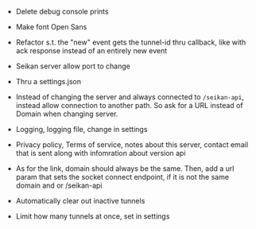 - Delete debug console prints
- Make font Open Sans

- Refactor s.t. the "new" event gets the tunnel-id thru callback, like with ack
  response instead of an entirely new event
- Seikan server allow port to change
- Thru a settings.json
- Instead of changing the server and always connected to `/seikan-api`, instead
  allow connection to another path. So ask for a URL instead of Domain when
  changing server.
- Logging, logging file, change in settings
- Privacy policy, Terms of service, notes about this server, contact email that
  is sent along with infomration about version api
- As for the link, domain should always be the same. Then, add a url param that
  sets the socket connect endpoint, if it is not the same domain and or
  /seikan-api
- Automatically clear out inactive tunnels
- Limit how many tunnels at once, set in settings
